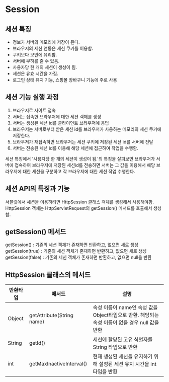 # Session


## 세션 특징
- 정보가 서버의 메모리에 저장이 된다.
- 브라우저의 세션 연동은 세션 쿠키를 이용함.
- 쿠키보다 보안에 유리함.
- 서버에 부하를 줄 수 있음.
- 사용자당 한 개의 세션이 생성이 됨.
- 세션은 유효 시간을 가짐.
- 로그인 상태 유지 기능, 쇼핑몰 장바구니 기능에 주로 사용

## 세션 기능 실행 과정
1) 브라우저로 사이트 접속
2) 서버는 접속한 브라우저에 대한 세션 객체를 생성
3) 서버는 생성된 세션 id를 클라이언트 브라우저에 응답
4) 브라우저는 서버로부터 받은 세션 id를 브라우저가 사용하는 메모리의 세션 쿠키에 저장한다.   
5) 브라우저가 재접속하면 브라우저는 세션 쿠키에 저장된 세션 id를 서버에 전달
6) 서버는 전송된 세션 id를 이용해 해당 세션에 접근하여 작업을 수행함.
     
세션 특징에서 '사용자당 한 개의 세션이 생성이 됨.'의 특징을 살펴보면 브라우저가 서버에 접속하여 브라우저에 저장된 세션id를 전송하면 서버는 그 값을 이용해서 해당 브라우저에 대한 세션을 구분하고 각 브라우저에 대한 세션 작업 수행한다.     

## 세션 API의 특징과 기능
서블릿에서 세션을 이용하려면 HttpSession 클래스 객체를 생성해서 사용해야함.    
HttpSession 객체는 HttpServletRequest의 getSession() 메서드를 호출해서 생성함.    
    
## getSession() 메서드      
getSession() : 기존의 세션 객체가 존재하면 반환하고, 없으면 새로 생성       
getSession(true) : 기존의 세션 객체가 존재하면 반환하고, 없으면 새로 생성        
getSession(false) : 기존의 세션 객체가 존재하면 반환하고, 없으면 null을 반환      
    
## HttpSession 클래스의 메서드
|반환타입|메서드|설명|
|---|---|---|
|Object|getAttribute(String name)|속성 이름이 name인 속성 값을 Object타입으로 반환. 해당되는 속성 이름이 없을 경우 null 값을 반환|
|String|getId()|세션에 할당된 고유 식별자를 String 타입으로 반환|
|int|getMaxInactiveInterval()|현재 생성된 세션을 유지하기 위해 설정된 세션 유지 시간을 int 타입을 반환|
